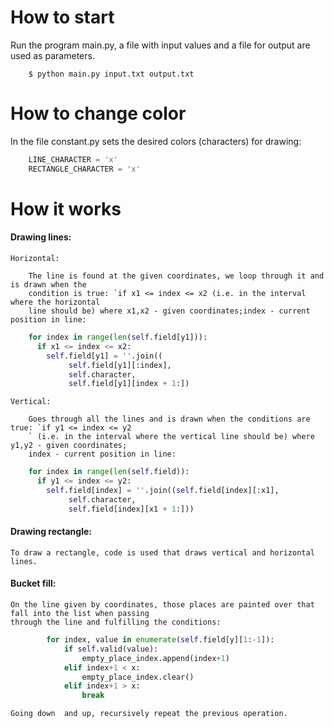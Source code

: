 # How to start

Run the program main.py, a file with input values and a file for output are used as parameters.

        $ python main.py input.txt output.txt                
        
# How to change color

In the file constant.py sets the desired colors (characters) for drawing:

```python
    LINE_CHARACTER = 'x'
    RECTANGLE_CHARACTER = 'x'
```
# How it works

#### Drawing lines:

    Horizontal:
    
        The line is found at the given coordinates, we loop through it and is drawn when the
        condition is true: `if x1 <= index <= x2 (i.e. in the interval where the horizontal
        line should be) where x1,x2 - given coordinates;index - current position in line:
```python
    for index in range(len(self.field[y1])):
      if x1 <= index <= x2:
        self.field[y1] = ''.join((
             self.field[y1][:index],
             self.character,
             self.field[y1][index + 1:])
```
    Vertical:
    
        Goes through all the lines and is drawn when the conditions are true: `if y1 <= index <= y2
        ` (i.e. in the interval where the vertical line should be) where y1,y2 - given coordinates;
        index - current position in line:
        
```python
    for index in range(len(self.field)):
      if y1 <= index <= y2:
        self.field[index] = ''.join((self.field[index][:x1],
             self.character,
             self.field[index][x1 + 1:]))
```

#### Drawing rectangle:
    
    To draw a rectangle, code is used that draws vertical and horizontal lines.
   
#### Bucket fill:

    On the line given by coordinates, those places are painted over that fall into the list when passing
    through the line and fulfilling the conditions:

```python
        for index, value in enumerate(self.field[y][1:-1]):
            if self.valid(value):
                empty_place_index.append(index+1)
            elif index+1 < x:
                empty_place_index.clear()
            elif index+1 > x:
                break
```
    Going down  and up, recursively repeat the previous operation.
